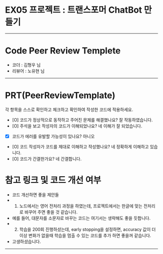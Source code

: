 
# EX05 프로젝트 : 트랜스포머 ChatBot 만들기
---
# Code Peer Review Templete

- 코더 : 김형우 님
- 리뷰어 : 노유현 님
---

# PRT(PeerReviewTemplate)

각 항목을 스스로 확인하고 체크하고 확인하여 작성한 코드에 적용하세요.

- [O] 코드가 정상적으로 동작하고 주어진 문제를 해결했나요? 잘 작동하였습니다.
- [O] 주석을 보고 작성자의 코드가 이해되었나요? 네 이해가 잘 되었습니다.
- [X] 코드가 에러를 유발할 가능성이 있나요? 아니오 
- [O] 코드 작성자가 코드를 제대로 이해하고 작성했나요? 네 정확하게 이해하고 있습니다.
- [O] 코드가 간결한가요? 네 간결합니다.


# 참고 링크 및 코드 개선 여부

- 코드 개선하면 좋을 제안들
- 1) 노드에서는 영어 전처리 과정을 하였는데, 프로젝트에서는 한글에 맞는 전처리로 바꾸어 주면 좋을 것 같습니다.
-    예를 들어, 대문자를 소문자로 바꾸는 코드는 여기서는 생략해도 좋을 듯합니다.
- 2) 학습을 200회 진행하셨는데, early stopping을 설정하면, accuracy 값이 더이상 변화가 없을때 학습을 멈출 수 있는 코드를 추가 하면 좋을꺼 같습니다.
- 고생하셨습니다. 
---
